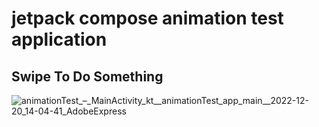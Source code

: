 # jetpack compose animation test application

## Swipe To Do Something 
![animationTest_–_MainActivity_kt__animationTest_app_main__2022-12-20_14-04-41_AdobeExpress](https://user-images.githubusercontent.com/99272657/208704720-47cdae95-8362-479b-9b4b-65731030dfd6.gif)
